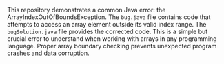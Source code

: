 This repository demonstrates a common Java error: the ArrayIndexOutOfBoundsException.  The `bug.java` file contains code that attempts to access an array element outside its valid index range. The `bugSolution.java` file provides the corrected code. This is a simple but crucial error to understand when working with arrays in any programming language.  Proper array boundary checking prevents unexpected program crashes and data corruption.